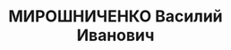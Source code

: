 ---
title: МИРОШНИЧЕНКО Василий Иванович
description: "Род. в 1899, с. Арзгир, русский, обр.: низшее, бывший член ВКП(б). Проживал:\
  \ с. Арзгир. Хлебороб \n  Арестован 02.10.1937. Приговор: ВМН. Расстрелян"
---